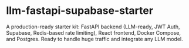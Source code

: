 # llm-fastapi-supabase-starter
A production-ready starter kit: FastAPI backend (LLM-ready, JWT Auth, Supabase, Redis-based rate limiting), React frontend, Docker Compose, and Postgres. Ready to handle huge traffic and integrate any LLM model.
